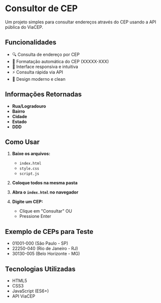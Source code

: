 # Consultor de CEP

Um projeto simples para consultar endereços através do CEP usando a API pública do ViaCEP.

## Funcionalidades

- 🔍 Consulta de endereço por CEP
- 🎯 Formatação automática do CEP (XXXXX-XXX)
- 📱 Interface responsiva e intuitiva
- ⚡ Consulta rápida via API
- 🎨 Design moderno e clean

## Informações Retornadas

- **Rua/Logradouro**
- **Bairro** 
- **Cidade**
- **Estado**
- **DDD**

## Como Usar

1. **Baixe os arquivos:**
   - `index.html`
   - `style.css` 
   - `script.js`

2. **Coloque todos na mesma pasta**

3. **Abra o `index.html` no navegador**

4. **Digite um CEP:**
   - Clique em "Consultar" OU
   - Pressione Enter

## Exemplo de CEPs para Teste

- 01001-000 (São Paulo - SP)
- 22250-040 (Rio de Janeiro - RJ)
- 30130-005 (Belo Horizonte - MG)

## Tecnologias Utilizadas

- HTML5
- CSS3
- JavaScript (ES6+)
- API ViaCEP


